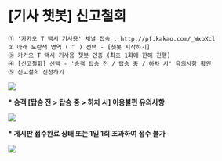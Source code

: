 # [기사 챗봇] 신고철회

```
① '카카오 T 택시 기사용' 채널 접속 : http://pf.kakao.com/_WxoXcl   
② 아래 노란색 영역 ( ^ ) 선택 - [챗봇 시작하기]   
③ 카카오 T 택시 기사용 챗봇 인증 (최초 1회에 한해 진행)   
④ [신고철회] 선택 - '승객 탑승 전 / 탑승 중 / 하차 시' 유의사항 확인   
⑤ 신고철회 신청하기 
```

![](https://kakaomobilitysupport.zendesk.com/hc/article_attachments/40219954809497)

**\* 승객 [탑승 전 > 탑승 중 > 하차 시] 이용불편 유의사항**

![](https://kakaomobilitysupport.zendesk.com/hc/article_attachments/40394733063065)

**\* 게시판 접수완료 상태 또는 1일 1회 초과하여 접수 불가**

![](https://kakaomobilitysupport.zendesk.com/hc/article_attachments/40394777131929)